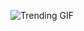 
<!-- GIF_SECTION -->
![Trending GIF](https://media4.giphy.com/media/v1.Y2lkPThiYjIxNzcybDNjaDVoa2s3M3NraHdna2ZlMzQxYnk0N3lrc29nY3NtZm1tenVsdSZlcD12MV9naWZzX3NlYXJjaCZjdD1n/SHjRjbSdzjhWrT6RDR/giphy.gif)
<!-- END_GIF_SECTION -->
